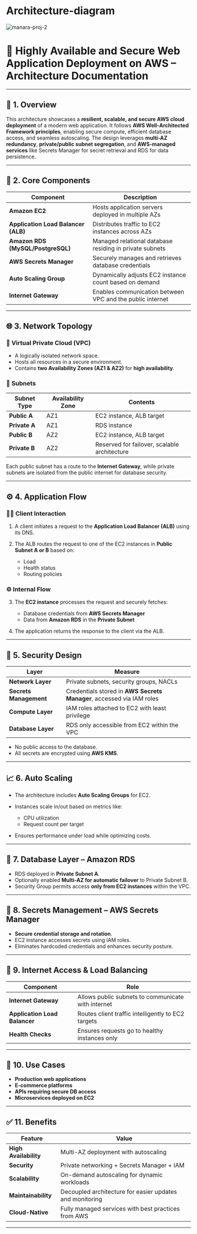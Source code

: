 # Architecture-diagram

  ![manara-proj-2](https://github.com/user-attachments/assets/56a94755-c687-4dfc-981e-27faaed5c98e)


# 📘 **Highly Available and Secure Web Application Deployment on AWS – Architecture Documentation**

---

## 🚀 **1. Overview**

This architecture showcases a **resilient, scalable, and secure AWS cloud deployment** of a modern web application. It follows **AWS Well-Architected Framework principles**, enabling secure compute, efficient database access, and seamless autoscaling. The design leverages **multi-AZ redundancy**, **private/public subnet segregation**, and **AWS-managed services** like Secrets Manager for secret retrieval and RDS for data persistence.

---

## 🧱 **2. Core Components**

| Component                           | Description                                               |
| ----------------------------------- | --------------------------------------------------------- |
| **Amazon EC2**                      | Hosts application servers deployed in multiple AZs        |
| **Application Load Balancer (ALB)** | Distributes traffic to EC2 instances across AZs           |
| **Amazon RDS (MySQL/PostgreSQL)**   | Managed relational database residing in private subnets   |
| **AWS Secrets Manager**             | Securely manages and retrieves database credentials       |
| **Auto Scaling Group**              | Dynamically adjusts EC2 instance count based on demand    |
| **Internet Gateway**                | Enables communication between VPC and the public internet |

---

## 🌐 **3. Network Topology**

### 🔹 **Virtual Private Cloud (VPC)**

* A logically isolated network space.
* Hosts all resources in a secure environment.
* Contains **two Availability Zones (AZ1 & AZ2)** for **high availability**.

### 🔹 **Subnets**

| Subnet Type   | Availability Zone | Contents                                     |
| ------------- | ----------------- | -------------------------------------------- |
| **Public A**  | AZ1               | EC2 instance, ALB target                     |
| **Private A** | AZ1               | RDS instance                                 |
| **Public B**  | AZ2               | EC2 instance, ALB target                     |
| **Private B** | AZ2               | Reserved for failover, scalable architecture |

Each public subnet has a route to the **Internet Gateway**, while private subnets are isolated from the public internet for database security.

---

## ⚙️ **4. Application Flow**

### 👨‍💻 **Client Interaction**

1. A client initiates a request to the **Application Load Balancer (ALB)** using its DNS.
2. The ALB routes the request to one of the EC2 instances in **Public Subnet A or B** based on:

   * Load
   * Health status
   * Routing policies

### ⚙️ **Internal Flow**

3. The **EC2 instance** processes the request and securely fetches:

   * Database credentials from **AWS Secrets Manager**
   * Data from **Amazon RDS** in the **Private Subnet**
4. The application returns the response to the client via the ALB.

---

## 🔐 **5. Security Design**

| Layer                  | Measure                                                               |
| ---------------------- | --------------------------------------------------------------------- |
| **Network Layer**      | Private subnets, security groups, NACLs                               |
| **Secrets Management** | Credentials stored in **AWS Secrets Manager**, accessed via IAM roles |
| **Compute Layer**      | IAM roles attached to EC2 with least privilege                        |
| **Database Layer**     | RDS only accessible from EC2 within the VPC                           |

* No public access to the database.
* All secrets are encrypted using **AWS KMS**.

---

## 📈 **6. Auto Scaling**

* The architecture includes **Auto Scaling Groups** for EC2.
* Instances scale in/out based on metrics like:

  * CPU utilization
  * Request count per target
* Ensures performance under load while optimizing costs.

---

## 💾 **7. Database Layer – Amazon RDS**

* RDS deployed in **Private Subnet A**.
* Optionally enabled **Multi-AZ for automatic failover** to Private Subnet B.
* Security Group permits access **only from EC2 instances** within the VPC.

---

## 🧠 **8. Secrets Management – AWS Secrets Manager**

* **Secure credential storage and rotation**.
* EC2 instance accesses secrets using IAM roles.
* Eliminates hardcoded credentials and enhances security posture.

---

## 🔄 **9. Internet Access & Load Balancing**

| Component                     | Role                                               |
| ----------------------------- | -------------------------------------------------- |
| **Internet Gateway**          | Allows public subnets to communicate with internet |
| **Application Load Balancer** | Routes client traffic intelligently to EC2 targets |
| **Health Checks**             | Ensures requests go to healthy instances only      |

---

## 🧰 **10. Use Cases**

* **Production web applications**
* **E-commerce platforms**
* **APIs requiring secure DB access**
* **Microservices deployed on EC2**

---

## ✅ **11. Benefits**

| Feature               | Value                                                    |
| --------------------- | -------------------------------------------------------- |
| **High Availability** | Multi-AZ deployment with autoscaling                     |
| **Security**          | Private networking + Secrets Manager + IAM               |
| **Scalability**       | On-demand autoscaling for dynamic workloads              |
| **Maintainability**   | Decoupled architecture for easier updates and monitoring |
| **Cloud-Native**      | Fully managed services with best practices from AWS      |

---

